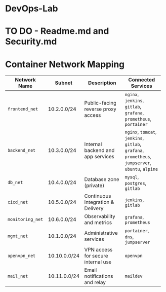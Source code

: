 # DevOps-Lab

# TO DO - Readme.md and Security.md


# Container Network Mapping

| Network Name     | Subnet       | Description                        | Connected Services                                                                                |
| ---------------- | ------------ | ---------------------------------- | ------------------------------------------------------------------------------------------------- |
| `frontend_net`   | 10.2.0.0/24  | Public-facing reverse proxy access | `nginx`, `jenkins`, `gitlab`, `grafana`, `prometheus`, `portainer`                                |
| `backend_net`    | 10.3.0.0/24  | Internal backend and app services  | `nginx`, `tomcat`, `jenkins`, `gitlab`, `grafana`, `prometheus`, `jumpserver`, `ubuntu`, `alpine` |
| `db_net`         | 10.4.0.0/24  | Database zone (private)            | `mysql`, `postgres`, `gitlab`                                                                     |
| `cicd_net`       | 10.5.0.0/24  | Continuous Integration & Delivery  | `jenkins`, `gitlab`                                                                               |
| `monitoring_net` | 10.6.0.0/24  | Observability and metrics          | `grafana`, `prometheus`                                                                           |
| `mgmt_net`       | 10.1.0.0/24  | Administrative services            | `portainer`, `dns`, `jumpserver`                                                                  |
| `openvpn_net`    | 10.10.0.0/24 | VPN access for secure internal use | `openvpn`                                                                                         |
| `mail_net`       | 10.11.0.0/24 | Email notifications and relay      | `maildev`                                                                                         |
